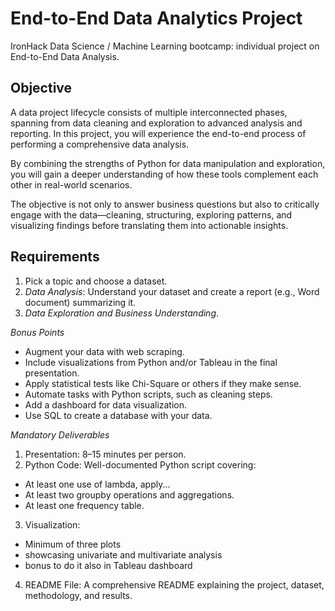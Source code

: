 # End-to-End Data Analytics Project
IronHack Data Science / Machine Learning bootcamp: individual project on End-to-End Data Analysis.

## Objective
A data project lifecycle consists of multiple interconnected phases, spanning from data cleaning and exploration to advanced analysis and reporting.
In this project, you will experience the end-to-end process of performing a comprehensive data analysis.

By combining the strengths of Python for data manipulation and exploration, you will gain a deeper understanding of how these tools complement each other in real-world scenarios.

The objective is not only to answer business questions but also to critically engage with the data—cleaning, structuring, exploring patterns, and visualizing findings before translating them into actionable insights.

## Requirements

1. Pick a topic and choose a dataset.
2. *Data Analysis*: Understand your dataset and create a report (e.g., Word document) summarizing it.
3. *Data Exploration and Business Understanding*.

*Bonus Points*
- Augment your data with web scraping.
- Include visualizations from Python and/or Tableau in the final presentation.
- Apply statistical tests like Chi-Square or others if they make sense.
- Automate tasks with Python scripts, such as cleaning steps.
- Add a dashboard for data visualization.
- Use SQL to create a database with your data.

*Mandatory Deliverables*
1. Presentation: 8–15 minutes per person.
2. Python Code: Well-documented Python script covering:
- At least one use of lambda, apply...
- At least two groupby operations and aggregations.
- At least one frequency table.
3. Visualization:
- Minimum of three plots
- showcasing univariate and multivariate analysis
- bonus to do it also in Tableau dashboard
4. README File: A comprehensive README explaining the project, dataset, methodology, and results.
